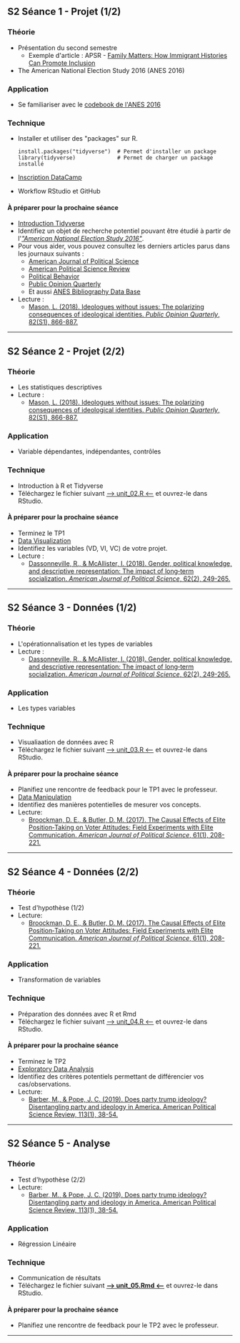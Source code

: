 ## S2 Séance 1 - Projet (1/2)

### Théorie
- Présentation du second semestre
    - Exemple d'article : APSR - [Family Matters: How Immigrant Histories Can Promote Inclusion](https://www.cambridge.org/core/services/aop-cambridge-core/content/view/871DB7A02565D65FB0584FE89D7EF35D/S0003055420001057a.pdf/family-matters-how-immigrant-histories-can-promote-inclusion.pdf)
- The American National Election Study 2016 (ANES 2016)

### Application
- Se familiariser avec le [codebook de l'ANES 2016](https://electionstudies.org/wp-content/uploads/2018/12/anes_timeseries_2016_userguidecodebook.pdf)

### Technique
- Installer et utiliser des "packages" sur R.

    ```{r eval=FALSE}
    install.packages("tidyverse")  # Permet d'installer un package
    library(tidyverse)             # Permet de charger un package installé
    ```

- [Inscription DataCamp](https://campus.datacamp.com)
- Workflow RStudio et GitHub

#### À préparer pour la prochaine séance
- [Introduction Tidyverse](https://campus.datacamp.com/courses/introduction-to-the-tidyverse)
- Identifiez un objet de recherche potentiel pouvant être étudié à partir de l'[*"American National Election Study 2016"*](https://electionstudies.org/wp-content/uploads/2018/12/anes_timeseries_2016_userguidecodebook.pdf).
- Pour vous aider, vous pouvez consultez les derniers articles parus dans les journaux suivants :
    - [American Journal of Political Science](https://ajps.org/)
    - [American Political Science Review](https://www.cambridge.org/core/journals/american-political-science-review)
    - [Political Behavior](https://www.springer.com/journal/11109)
    - [Public Opinion Quarterly](https://academic.oup.com/poq)
    - Et aussi [ANES Bibliography Data Base](https://electionstudies.org/papers-documents/anes-bibliography/)
- Lecture :
    - [Mason, L. (2018). Ideologues without issues: The polarizing consequences of ideological identities. *Public Opinion Quarterly*, 82(S1), 866-887.](https://academic.oup.com/poq/article/82/S1/866/4951269?login=true)

---


## S2 Séance 2 - Projet (2/2)

### Théorie
- Les statistiques descriptives
- Lecture :
    - [Mason, L. (2018). Ideologues without issues: The polarizing consequences of ideological identities. *Public Opinion Quarterly*, 82(S1), 866-887.](https://academic.oup.com/poq/article/82/S1/866/4951269?login=true)

### Application
- Variable dépendantes, indépendantes, contrôles

### Technique
- Introduction à R et Tidyverse
- Téléchargez le fichier suivant [--> unit_02.R <--](https://github.com/mickaeltemporao/CMT3A-MSS/raw/main/src/unit_02.R) et ouvrez-le dans RStudio.

#### À préparer pour la prochaine séance
- Terminez le TP1
- [Data Visualization](https://learn.datacamp.com/courses/introduction-to-data-visualization-with-ggplot2)
- Identifiez les variables (VD, VI, VC) de votre projet.
- Lecture :
    - [Dassonneville, R., & McAllister, I. (2018). Gender, political knowledge, and descriptive representation: The impact of long‐term socialization. *American Journal of Political Science*, 62(2), 249-265.](https://onlinelibrary.wiley.com/doi/full/10.1111/ajps.12353?casa_token=tlAw257HPaYAAAAA%3AS1xclhUDJ-Fp7qYb9qCVW_WRBb8lMltfTKpC8UTPSosAovXYGDF2HE75gmHNUFjF528w2K-l7pX0WVk)

---


## S2 Séance 3 - Données (1/2)

### Théorie
- L'opérationnalisation et les types de variables
- Lecture :
    - [Dassonneville, R., & McAllister, I. (2018). Gender, political knowledge, and descriptive representation: The impact of long‐term socialization. *American Journal of Political Science*, 62(2), 249-265.](https://onlinelibrary.wiley.com/doi/full/10.1111/ajps.12353?casa_token=tlAw257HPaYAAAAA%3AS1xclhUDJ-Fp7qYb9qCVW_WRBb8lMltfTKpC8UTPSosAovXYGDF2HE75gmHNUFjF528w2K-l7pX0WVk)


### Application
- Les types variables

### Technique
- Visualiaation de données avec R
- Téléchargez le fichier suivant [--> unit_03.R <--](https://github.com/mickaeltemporao/CMT3A-MSS/raw/main/src/unit_03.R) et ouvrez-le dans RStudio.

#### À préparer pour la prochaine séance
- Planifiez une rencontre de feedback pour le TP1 avec le professeur.
- [Data Manipulation](https://learn.datacamp.com/courses/data-manipulation-with-dplyr)
- Identifiez des manières potentielles de mesurer vos concepts.
- Lecture:
    - [Broockman, D. E., & Butler, D. M. (2017). The Causal Effects of Elite Position‐Taking on Voter Attitudes: Field Experiments with Elite Communication. *American Journal of Political Science*, 61(1), 208-221.](https://onlinelibrary.wiley.com/doi/10.1111/ajps.12243)

---


## S2 Séance 4 - Données (2/2)

### Théorie
- Test d'hypothèse (1/2)
- Lecture:
    - [Broockman, D. E., & Butler, D. M. (2017). The Causal Effects of Elite Position‐Taking on Voter Attitudes: Field Experiments with Elite Communication. *American Journal of Political Science*, 61(1), 208-221.](https://onlinelibrary.wiley.com/doi/10.1111/ajps.12243)

### Application
- Transformation de variables

### Technique
- Préparation des données avec R et Rmd
- Téléchargez le fichier suivant [--> unit_04.R <--](https://github.com/mickaeltemporao/CMT3A-MSS/raw/main/src/unit_04.R) et ouvrez-le dans RStudio.

#### À préparer pour la prochaine séance
- Terminez le TP2
- [Exploratory Data Analysis](https://learn.datacamp.com/courses/case-study-exploratory-data-analysis-in-r)
- Identifiez des critères potentiels permettant de différencier vos cas/observations.
- Lecture:
    - [Barber, M., & Pope, J. C. (2019). Does party trump ideology? Disentangling party and ideology in America. American Political Science Review, 113(1), 38-54.](https://www.cambridge.org/core/journals/american-political-science-review/article/abs/does-party-trump-ideology-disentangling-party-and-ideology-in-america/B5BAD0AE947BD3CF18D51D399263C8D3)

---


## S2 Séance 5 - Analyse

### Théorie
- Test d'hypothèse (2/2)
- Lecture:
    - [Barber, M., & Pope, J. C. (2019). Does party trump ideology? Disentangling party and ideology in America. American Political Science Review, 113(1), 38-54.](https://www.cambridge.org/core/journals/american-political-science-review/article/abs/does-party-trump-ideology-disentangling-party-and-ideology-in-america/B5BAD0AE947BD3CF18D51D399263C8D3)

### Application
- Régression Linéaire

### Technique
- Communication de résultats
- Téléchargez le fichier suivant **[--> unit_05.Rmd <--](https://github.com/mickaeltemporao/CMT3A-MSS/raw/main/src/unit_05.Rmd)** et ouvrez-le dans RStudio.

#### À préparer pour la prochaine séance
- Planifiez une rencontre de feedback pour le TP2 avec le professeur.

---

